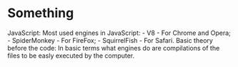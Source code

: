 # Something

JavaScript:
Most used engines in JavaScript:
	- V8 - For Chrome and Opera;
             - SpiderMonkey - For FireFox;
             - SquirrelFish - For Safari.
Basic theory before the code:
In basic terms what engines do are compilations of the files to be easly executed by the computer.
<script> tag is used to increment JavaScript code in to a HTML file
<script src=""> tag is used to import a file that is in a diferent folder with his path in the "" and is used to more complex pieces of code because it goes to the browser cache.
The code:
alert(); - Used to show something in the browser;
'use strict' - You need to put this in the top of your code and it then you can writen in the new form;
Variables - It is a "named storage" for data, strings, numbers, integers, functions, arrays,...(To create one you need to use let (supposing that you used strict));
VariableNaming - The name must contain only letters, digits, symbols "$", "_". The first character can't be a number. When the name has more than one word you use camelCase;
Const - Used to create a value that won't change. Normally the name is written in capital letters with _ in the space;
Data Types:
Number - A variable can have stored a integer or a floating number. The operations that exist with the numbers are:
	- Multiplication - *;
	- Division - /;
	- Additiom - +;
	- Subtraction - -.
NaN - Represents an error when you do an operation with a string and a number;
String - Needs to be quoted with "" or '' and `` to wrap variables in to strings;
Bolleans - Can have a value or true or false;
null - That doesn't have any information inside or have an unknown value;
undefined - Means that any value is assigned to some variable;
Objects - They are used to store more complex and bigger amounts of data and they aren't primitives;
typeof x - To see what represent the value inside the variable;
object to check instanceof property to find - Checkds if the prototype property of a conctructor appers anywhere in the prototype chain of an object;
String(); - Function that converts any type of data in to string;
Number(); - Function that numbers that are in strings to numbers(if you do the conversion in certain values you get: null = 0; true = 1; false = 0; "" = 0; "Hello" = NaN);
If a number is added to a string the number transforms in to a string and they get concatenated ( 1 + "2" = "12");
Boolean(); - Converts any thing in to true or false. Basically any thing that is intuitivelly empty is coverted to false other wise is converted to true);
Operands - It's a number from a mathematical expression. Example: 1 * 2 = 2. The left operand is 1 and the right one is 2.
Concatenation - It's a method that is used to add to strings and numbers with strings. It only works with the plus sign. It can be used to convert non numbers to numbers. Example: "my" + "string" = "mystring", 1 + "2" = 12, +true = 1 or +"" = 0
++variable or --variable - Is used to incremend or decrement a value by one. If it is used in a separate line it adds or subtract something but if is used for example let a = counter++ it will give the counter value without adding it will only add if you put the plus sings before.
Bitwise operators:
	- && - And;
	- || - Or;
	- ^ - Xor;
	- ~ - Not (Converts into binary code);
	- << - Left sign;
	- >> - Right sign;
	- >>> - Zero-fill right shift;
	- ! - The not operator;
	- !! - The bollean converter;
	- any operation= - Will give to the operation to the variable that you want and you need to put it before;
	- , - It is used to throw away the the last part of an operation. Example: let a = 1 + 2, 3 + 4, it will be equal to 3 because the last part is thrown away.
Comparisons:
	- < - Less sign;
	- > - Greater sing;
	- >= - Greater or equal sign;
	- <= - Less or equal sign;
	- == - Equal sign that compares only the value;
	- === - Equal sign that compares the value and the type;
	- != or !== - Diferent sign.
alert(); - This shows a message and pauses the script until the user click in the "OK";
.toUpperCase(); - It is used to put a string in capital letters;
prompt(tittle, default); - This shows a text message and a white box that can be used to type. The title is the message and the defualt is the first thing that will apear in the white box.
comfirm(); - This shows a message with two buttons OK and Cancel, and if you click on them the answer to the message will be true if you click on OK and false if you click on Cancel.
if statement if (variable === 2015) {} - It is used to check the value of something depending on what you want and if the value has the relashion that you want the code in the if will be read;
else clause - It is used next to if and it normally checks when the conditions is wrong and if it is it reads the code in the else. This can be optional;
else if clause - It is used like if but you can do it several times;
let variable = condition ? value1 : value2; - The '?' is used to do a shorter version of 'if'. The condition is evaluated and if it is true returns value1 otherwise value2. You can use multiple lines to but it will only have the condition and one value, example, (age < 18) ? "Hello" : and you can add in other line the next codition with the value;
while (condition) {} - The "while" loop it is a way to repeat code easly and it works by putting a condition that will be checked if it is true or not and if it is the loop willl execute his code until the condition gets wrong;
do { // loop body // } while (condition); - It works like "while" loop, the only difference is the body will always be executed at least one time;
for (begin; condition; step) { // Body// } - The "for" loop it is the most often used and it goes like this first in the begin it will have a variable that is equal to something in the condition will have a condition that checks if the begin is true in realshionship with other value and then runs the code, but in the final it will read the step that increments or decrements the begin;
if (condition) break; - It is used in the "while" loops and it breaks the execution when the condition is falsy;
continue; - It is used in all loops and what it does is it skips a certain itenarition and forces the loop to start a new one;
label: ..... break outer; - It is used to break more efficietly;
switch statement - It is a way to substitute multiple if checks (switch == if, case == else if, default == else); 
function - It is used to make and action that only goes once, it is written like this function doSomething() { // Code // };
Function rules:
	- A variable that is created inside of a function it can't be acessed outside of the function;
	- A function can acess and outer variable, the value if the changed variable only changes after you call the function;
	- Function prefer the local variables instead of the outer variables, so if you have two variables with the same name but one is inside and the other outside of the function when  the variable its called the one that will be used is the local one;
	- In a function you can use parameters and it is written like this function doSomething(num, from) {} it is used to when you call the function you can put the parameters and the function will be in the way that you want;
	- A function can have a return value and that is used in a lot of cases especially in maths and whenever the function gets to the return the function stops running and it will return the value;
	- To name a function normally it is used verbs and in a way that they can describe the most of the function.
Scope - It is the accessibility of variables, functions, and objects, basicly is weather you can or can't use a variable because of its reachability; 
Scope Chain - It is basically an object with a bunch of other objects and as deep in the objects you go the more accessible scopes you will have;
Lexical Scope - In a neasted group of functions, the inner functions have access to the variables and other resources of their parent scope; 
Let vs var - The diferrence between each other is the fact when you create a variable inside of a statement it will remain to the global scope but if you create with let it won't do that; 
Global variable - If you create a variable outside of a function that variable can be acessed in all the code so it is called global variable;
Function expression - It is a different way to create a function, example, let sayHi = function() { //Code// };
Arrow function - It is a different way to create a function, example, let func = (arg, arg,...) => expression;
Debugging:
	- Breakpoints - They are used to stop the JavaScript execution on that lines;
	- debugger; - It is a command that sets a breakpoints in the code editor instead of going to the browser and set it up there;
	- Watch - It will show you curent values for any  expressions;
	- Call Stack - It will jump to the outer function, if you setted a breakpoint on one;
	- Scope - It will show you the local and global variables and their values;
	- Go forward - It will jump to the next breakpoint;
	- Make a step - It will run the next command;
	- Go down - It will run the next script action, it goes more deeply than "Make a step";
	- Go up - It will continue the execution till the end of the current function;
	- Slash in something - Enable/Disable all breakpoints;
	- The pause buttom - Enable/Disable automatic pause in case of an error, you can see in detail what make the script stop;
	- console.log(); - It is used to output something in to the console.
Objects:
	- They are used to store whatever amount of data that you want, they store data in form off properties that have a name and a value, example, "key: value", key is the name off the property and value is the value inside key. Function are objects to;
	- Syntaxe - The constructor one, let obj = new Object(); or the literal one, let obj = {}; 
	- To read properties - obj.propertyName;
	- To add properties - obj.propertyName = "Jhon";
	- To remove properties - delete obj.propertyName;
	- Multiword properties need - "";
	- To read/add/remove multiword properties - obj["Multiword property"];
	- To check if exist any property in the object - "propertyName" in object;
	- To loop an object - for (let key in object) {// To alert the name of the properties alert(key) // To alert  the value of the properties alert(obj[key]) };
	- Loop order in objects is from the first created to the last one, if the properties are integers it will be looped in a numeral order;
	- A variable stores not the object itself but, its "adress in memory", in other words " a reference to it", so if you create another variable and set it equal to some object you have the same object in both variables;
	- If you compare an empty object that is stored in diferente variables it is equal, but if you have two diferente empty objects in diferente variables they are not equal;
	- To clone an object - let clone = {}; for (let key in user) { clone[key] = obj[key] };
	- Diferente way off clonning an object - Object.assign(clone, obj); It copys obj properties and values to clone.
	- Multiple objects - You can create multiple objects with this syntax, function User(name) {this.properties}; let user = new User("Jack");  
Reachability - You need to be carefull because if a global variables is connected with some properties and the properties are all connected with themselfs, if you remove the main connection everything stops working;
Symbols - You can create a symbol by typing Symbol("Descripton that you want") it is used to hide porperties and symbols are special because to diferente symbols can have both the same name. Symbol.for() is used to create symbols with the vairable properties so now you can't have diferente symbols with the same name. Symbol.keyFor(variable) it is used to see the descreption of the symbol (needs to be global symbol);
This - It is used to access the object, a method can use the this keyword. It's usefull because if you clone the object it won't work if you did use the name of the object, so it's better to use this instead. You can use it to create a variable that is common in all the properties of the object (usefull when working with functions);
Constructor functions - They are used to make your work easier they can simplify for example the object creation as I mentioned earlier but the syntax difference is that they need to have a capital letter in the name of the function, and objects when created they need to come with new Something;
Primitive - There are 6 types of primitives: string, number, boolean, symbol, null and numbers;
Numbers - 
	- Instead of writing a number with 10 zeros we can write 7e10; 
	- Hexadecimal - It is used a lot to write colours;
	- ..toString(n) - It converts the number into a string. N determinates the number base it can be 16 (hexadecial), 2 (binary) and 36 (a to Z and A to Z and the latin alphabet);
	- Math.floor - It rounds down every decimal part;
	- Math.ceil - It rounds up every decimal part;
	- Math.round - It rounds to the nearest integer;
	- Math.trund - It removes every thing from the decimal part without rounding;
	- .toFixed(n); - It is used to round a number to the given precision; 
	- Infinity - It is the greatest value of numbers;
	- NaN - It is a representation of "not a number";
	- isNaN() - It is used to convert something to a number and then check if it is equal to NaN;
	- isInfinity() - It convertes numbers that are in strings and it compare to check if is a number after converting;
	- parseInt() - It convertes anything to a number and remove every thing that is not a number and decimal parts (First digit can't be a letter);
	- parseFloat() - It convertes anything to a number and remove every thing that is not a number (First digit can't be a letter);
	- Math.random() - It return a random number from 0 to 1, not including 1;
	- Math.max(a,b,...) or Math.min(a,b,...) - It return the greates or the smallest value from the given numbers;
	- Math.pow(a, b) - It raises a to the given power;
	- Math.max(value1, value2, ...) - It checks in a certain interval of numbers for the biggest one.
String - The textual data in JavaScript is stored in strings.
	- You can use different types of quotes "" or '' and `` to embed something in a string;
	- string.length - It can be used to know the size of the string that you want;
	- string[position] - It is used to check which letter is in that position in that string, the counting starts in zero;
	- let string of "Hello" - It is used in a loop to go for all the letter of the string;
	- "string".toLowerCase() "string".toUpperCase() - They are used to put all the string in lower case or in upper case. string[position].toUpperCase() - It is used to put only one letter or only an interval of letters in UpperCase or LowerCase;
	- "string".includes("shorter string") - It checks for the shorter string in the string;
	- "string".startsWith("short string") - It checks for the shorter string in the beginning;
	- "string".endsWith("short string") - It checks for the shorter string in the beginning;
	- "string".slice(startpostion, endposition) - It is used to cut the interval of characters that you want in the string;
	- "string".substring(startpostion, endposition) - It is used to extract the interval of the string that you want;
	- "string".substr(startpostion, length) - It is used to extract the interval of the string that you want;
	- LowerCase characters have greater value then UpperCase characters;
	- "character".codePointAt(0) - It is used to see the position of the character in JavaScript;
	- string.fromCodePoint(90) - It creates a character of the given position;
	- "string".trim() - It remove any spaces from the beginning and from the end;
	- "string".repeat() - It repeats the string n times.
	- string.indexOf("letter to finnd"); - It finds a letter in the string and it gives the position of it;
	- string.replace("world", "welcome") - It replaces world in the string for welcome;
Array - It is a collection of ordered data, the difference between array and objects is that an objects don't have positions to the elements. Arrays are objects but different types of objects, so if you want to copy the array you will need to do exactly equal to the objects. ;
	- Array sysntaxes - There are two different ways to create an array, let arr = new Array(); and let arr = [];
	- Every element in the Array have a position that stars in zero;
	- You can call an Array element by his position array[1];
	- You can replace an element for another array[1] = "Fibonacci" or if that position doesn't have any element it will add it array[10] = "Mathematics";
	- You can see the length of an Array by this fruits.length;
	- If you alert an array it will show every element from it;
	- Arrays can store elements from any type;
	- After eatch element in an Array you should put a comma like in objects;
	- You can remove elements from the end of an Array and this syntax will remove it and show it and then doesn't show in the array anymore .pop();
	- You can add an element to the end of an Array .push(), this is equal to array[array.length] = elementYouCanAdd;
	- You can remove the first element of an Array .shift();
	- You can add an element to the first position of the array .unshift();
	- The .push() and the .unshift() and both add multiple new elements;
	- Arrays have a different syntax to the loop which is for (let elements of array) alert(elements);
	- You can cut the array if you add the less length to the array example, array.length = 1; imagine that array had 6 length then I changed that and now it has one so every element from 6 to 1 is not longer in the array;
	- You can create a multidimensional array example, let array = [[1, 2, 3],	to access you can do it alert(array[1][1]);
									[4, 5, 6],
									[7, 8, 9]];
	- delete array[1] - It will delete the value of the property "1" but it won't remove the property so if you have an array with four elements and you delete a value of a property it will steal have 4 of length;
	- array.splice(start, howManyElementsWillBeDeleted, elementToBeAdded1, elementToBeAdded2,...) - It removes the number of elements that you want from a starting element and it add elements in the position that the others where removed;
	- array.slice(start, end) - It will copy the elements from strings/arrays and will alert them out;
	- array.concat([element1,...]) - It will add the array as much elements as you want. This only works with objects if you add the following property [Symbol.isConcatSpreadable]: true, with that property now all the properties from the object will be added next to the array;
	- array.IndexOf(item, from) - It will search for the item and starting in from, if it doesn't found the item it will return -1;
	- array. lastIndexOf(item, from) - Same as IndexOf but it starts searching from right to left;
	- array.includes(item, from) - Same thing as IndexOf but if it is found it will return true;
	- array.find(function(element, index, array) { } ) - It will search for an element in the array until it find it, when it does will return true;
	- array.map(function(item, index, array) {} ) - It calls the function for each element of the array and returns the array of results;
	- array.sort(); - It will reorder the elements of the array after converting them to strings so it won't be in the corrrect order in numeric terms sometimes;
	- array.reverse(); - It will reverse the order of the elements from the array;
	- str.split(', '); - It will split the string in two and alert the part that doesn't have the comma. It is used when you want to alert something that was written by somenone else but you don't know if they will put a comma or not;
	- array.join(';'); - It will put every element together but separated by a semi colloum;
	- Array.isArray(value) - It will check if the value is an array or not, if it is it will return true if not false.
	- object[Symbol.itenerate] - It is used to allow an object to get for...of looped;
	- let array = Array.from(object); - Array.from(obj) Is used to copy all the properties from the bject into an array. An iterator must have the method named next() that returns an object {done: Boolean, value: any}, here done:true denotes the iteration end, otherwise the value is the next value.
	- array.sort(); - It will order the elements of an array in alphabetic order;
Map - Is a collection of keyed data items, just like an Object, but the main difference is that Map allows keys of any type. To create a map, let map = new Map(). When a map is looped it goes from the order of creation, which is the oposite in relashion to objects;
	- map.set(key, value) – stores the value by the key;
	- map.get(key) – returns the value by the key, undefined if key doesn’t exist in map.
	- map.has(key) – returns true if the key exists, false otherwise;
	- map.delete(key) – removes the value by the key;
	- map.clear() – clears the map;
	- map.size – returns the current element count;
	- new Map(Object.entries({})); - It creates keys and values for them right next of map;
	- map.keys() – returns an iterable for keys;
	- map.values() – returns an iterable for values;
	- map.entries() – returns an iterable for entries [key, value], it’s used by default in for..of.
Set - Is a collection of values, where each value may occur only once. You can't have a repeated value in set;
	- new Set(iterable) – creates the set, optionally from an array of values (any iterable will do);
	- set.add(value) – adds a value, returns the set itself;
	- set.delete(value) – removes the value, returns true if value existed at the moment of the call, otherwise false;
	- set.has(value) – returns true if the value exists in the set, otherwise false;
	- set.clear() – removes everything from the set;
	- set.size – is the elements count;
	- Set can be looped with the for...of loop;
	- set.keys() – returns an iterable object for values,
	- set.values() – same as set.keys, for compatibility with Map,
	- set.entries() – returns an iterable object for entries [value, value], exists for compatibility with Map;
	
	
Promise - 




Class - It is a way to create objects with predifined configurations and the configurations can be constructors or methods.
	- class NameOfTheClass { constructor(arguments) {} method() {} }; - Syntax to create a class;
	- let name = new NameOfTheClass(arguments); - Syntax to create an object with the predifined configurations of the class;
	
DOM - Document Object Model is what loads in the web page and it contains all the tags and as depper the tags go as deep the distance from the the "father", which is <HTML>, to its sibblings or grandsons... . 
	- document.body.innerHTML = ""; - It can be used to change the content of almost all HTML elements;
	- document.getElementById(id); - Finds elements by id;
	- document.getElementsByClassName(name); - Find elements by class name;
	- document.getElementsByTagName(tag); - Find elements by tag name;
	- getElementsByClassName(); - Finds all elements by class name and returns them as an array;
	- getElementsByTagName(); - Returns all of the elements of the specified tag name as an array;
	- cloneNode(); - Clones an element and returns the resulting node;
	- createElement(); - Creates a new element node;
	- createTextNode(); - Creates a new text node;
	- removeChild(node); - Removes an HTML element;
	- element.replaceChild(newNode, oldNode); - Replaces an HTML element;
	- setInterval(move, time); - Calls the mode funcion every time miliseconds;
	- clearInterval(time); - Stops the time and stops the animation to go forever.
DO IT, JUST DO IT:



Important shit!

Set up node.js:
- Visual Studio (Editor de código);
- Node.js (Serve para que qualquer coisa que cries que precise de um servidor e isto faz esse trabalho);
- npm -g install http-server;

Spotify extension for Visual Studio Code:
https://marketplace.visualstudio.com/items?itemName=shyykoserhiy.vscode-spotify

Arrays porperties:
https://developer.mozilla.org/en-US/docs/Web/JavaScript/Reference/Global_Objects/Array

Books to read about hacking:
Metasploit - https://drive.google.com/file/d/0B5kcDDBESO11Z1hhZGtxeVZQX1k/view
Kali Linux - https://kali.training/downloads/Kali-Linux-Revealed-1st-edition.pdf

Websites about hacking:
http://overthewire.org/
https://picoctf.com/
https://www.hackthebox.eu/
https://www.wikihow.com/Use-SSH // How to put SSH working

Hacker Glossary:
- Black Hat - It is an hacker that violates computer security for maliciousness or for his own personal gain;
- White Hat - It is an ethical hacker, someone that ensures the security of an organization's information systems;
- Gray Hat - It is an hacker that will break the lae in the pursuit of a hack, but does not do so maliciously or for personal gain;
- Exploit - It is a piece of software that takes advantage of a bug or vulnerability to cause unintended or unanticipated behaviour to occur on computer software, hardware or something electronic;
- FireWall - A system using hardware, software, or both to prevent unauthorized access to a system or machne;
- Vulnerability - A weak spot hackers can exploit to gain access to a machine;
